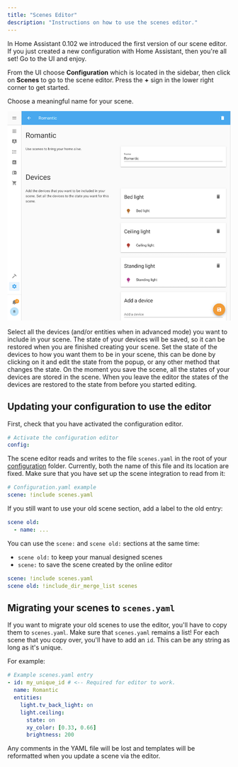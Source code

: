 ```yaml
---
title: "Scenes Editor"
description: "Instructions on how to use the scenes editor."
---
```


In Home Assistant 0.102 we introduced the first version of our scene editor. If you just created a new configuration with Home Assistant, then you're all set! Go to the UI and enjoy.

From the UI choose **Configuration** which is located in the sidebar, then click on **Scenes** to go to the scene editor. Press the **+** sign in the lower right corner to get started.

Choose a meaningful name for your scene.

<p class='img'>
  <img src='/images/docs/scenes/editor.png' />
</p>

Select all the devices (and/or entities when in advanced mode) you want to include in your scene.
The state of your devices will be saved, so it can be restored when you are finished creating your scene.
Set the state of the devices to how you want them to be in your scene, this can be done by clicking on it and edit the state from the popup, or any other method that changes the state.
On the moment you save the scene, all the states of your devices are stored in the scene.
When you leave the editor the states of the devices are restored to the state from before you started editing.

## Updating your configuration to use the editor

First, check that you have activated the configuration editor.

```yaml
# Activate the configuration editor
config:
```

The scene editor reads and writes to the file `scenes.yaml` in the root of your [configuration](/docs/configuration/) folder.
Currently, both the name of this file and its location are fixed.
Make sure that you have set up the scene integration to read from it:

```yaml
# Configuration.yaml example
scene: !include scenes.yaml
```

If you still want to use your old scene section, add a label to the old entry:

```yaml
scene old:
  - name: ...
```

You can use the `scene:` and `scene old:` sections at the same time:

- `scene old:` to keep your manual designed scenes
- `scene:` to save the scene created by the online editor

```yaml
scene: !include scenes.yaml
scene old: !include_dir_merge_list scenes
```

## Migrating your scenes to `scenes.yaml`

If you want to migrate your old scenes to use the editor, you'll have to copy them to `scenes.yaml`. Make sure that `scenes.yaml` remains a list! For each scene that you copy over, you'll have to add an `id`. This can be any string as long as it's unique.

For example:

```yaml
# Example scenes.yaml entry
- id: my_unique_id # <-- Required for editor to work.
  name: Romantic
  entities:
    light.tv_back_light: on
    light.ceiling:
      state: on
      xy_color: [0.33, 0.66]
      brightness: 200
```

<div class='note'>
Any comments in the YAML file will be lost and templates will be reformatted when you update a scene via the editor.
</div>
